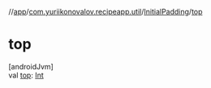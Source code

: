 //[app](../../../index.md)/[com.yuriikonovalov.recipeapp.util](../index.md)/[InitialPadding](index.md)/[top](top.md)

# top

[androidJvm]\
val [top](top.md): [Int](https://kotlinlang.org/api/latest/jvm/stdlib/kotlin/-int/index.html)
